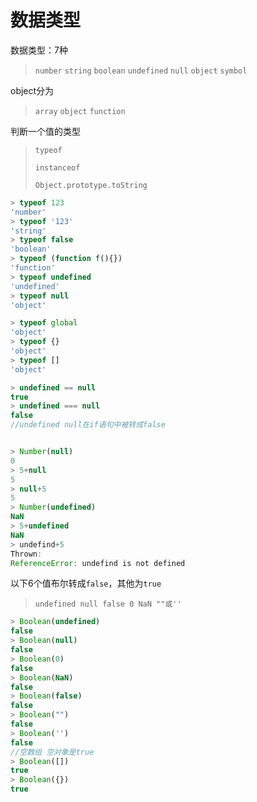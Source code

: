 # 数据类型

数据类型：7种

> `number` `string` `boolean` `undefined` `null` `object` `symbol`

object分为

> `array` `object` `function`

判断一个值的类型

> `typeof`
>
> `instanceof`
>
> `Object.prototype.toString`

```javascript
> typeof 123
'number'
> typeof '123'
'string'
> typeof false
'boolean'
> typeof (function f(){})
'function'
> typeof undefined
'undefined'
> typeof null
'object'

> typeof global
'object'
> typeof {}
'object'
> typeof []
'object'
```

```javascript
> undefined == null
true
> undefined === null
false
//undefined null在if语句中被转成false


> Number(null)
0
> 5+null
5
> null+5
5
> Number(undefined)
NaN
> 5+undefined
NaN
> undefind+5
Thrown:
ReferenceError: undefind is not defined
```

以下6个值布尔转成`false`，其他为`true`

> `undefined null false 0 NaN ""或''`

```javascript
> Boolean(undefined)
false
> Boolean(null)
false
> Boolean(0)
false
> Boolean(NaN)
false
> Boolean(false)
false
> Boolean("")
false
> Boolean('')
false
//空数组 空对象是true
> Boolean([])
true
> Boolean({})
true
```

